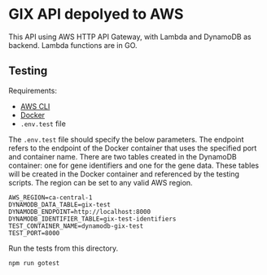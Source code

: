 # GIX API depolyed to AWS

This API using AWS HTTP API Gateway, with Lambda and DynamoDB as backend. Lambda functions are in GO.

## Testing

Requirements:
  * [AWS CLI](https://aws.amazon.com/cli/)
  * [Docker](https://www.docker.com/)
  * `.env.test` file

The `.env.test` file should specify the below parameters. The endpoint refers to the endpoint of the Docker container that uses the specified port and container name. There are two tables created in the DynamoDB container: one for gene identifiers and one for the gene data. These tables will be created in the Docker container and referenced by the testing scripts. The region can be set to any valid AWS region.
```
AWS_REGION=ca-central-1
DYNAMODB_DATA_TABLE=gix-test
DYNAMODB_ENDPOINT=http://localhost:8000
DYNAMODB_IDENTIFIER_TABLE=gix-test-identifiers
TEST_CONTAINER_NAME=dynamodb-gix-test
TEST_PORT=8000
```

Run the tests from this directory.
```
npm run gotest
```
